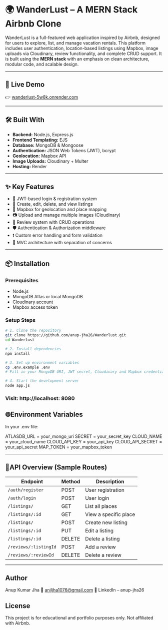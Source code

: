 # 🌍 WanderLust – A MERN Stack Airbnb Clone

WanderLust is a full-featured web application inspired by Airbnb, designed for users to explore, list, and manage vacation rentals. 
This platform includes user authentication, location-based listings using Mapbox, image uploads via Cloudinary, review functionality, and complete CRUD support. 
It is built using the **MERN stack** with an emphasis on clean architecture, modular code, and scalable design.

---

## 🚀 Live Demo

👉 [wanderlust-5w8k.onrender.com](https://wanderlust-5w8k.onrender.com)

---

## 🛠️ Built With

- **Backend:** Node.js, Express.js
- **Frontend Templating:** EJS
- **Database:** MongoDB & Mongoose
- **Authentication:** JSON Web Tokens (JWT), bcrypt
- **Geolocation:** Mapbox API
- **Image Uploads:** Cloudinary + Multer
- **Hosting:** Render

---

## ✨ Key Features

- 🔐 JWT-based login & registration system
- 🏡 Create, edit, delete, and view listings
- 📍 Mapbox for geolocation and place mapping
- 📷 Upload and manage multiple images (Cloudinary)
- 💬 Review system with CRUD operations
- 🛡️ Authentication & Authorization middleware
- ❗ Custom error handling and form validation
- 📁 MVC architecture with separation of concerns

---

## 📦 Installation

### Prerequisites

- Node.js
- MongoDB Atlas or local MongoDB
- Cloudinary account
- Mapbox access token

### Setup Steps

```bash
# 1. Clone the repository
git clone https://github.com/anup-jha26/Wanderlust.git
cd Wanderlust

# 2. Install dependencies
npm install

# 3. Set up environment variables
cp .env.example .env
# Fill in your MongoDB URI, JWT secret, Cloudinary and Mapbox credentials

# 4. Start the development server
node app.js
```
### Visit: http://localhost: 8080

## 🌐Environment Variables
In your .env file:

ATLASDB_URL = your_mongo_uri
SECRET = your_secret_key
CLOUD_NAME = your_cloud_name
CLOUD_API_KEY = your_api_key
CLOUD_API_SECRET = your_api_secret
MAP_TOKEN = your_mapbox_token

---

## 🧪API Overview (Sample Routes)

| Endpoint              | Method | Description           |
| --------------------- | ------ | --------------------- |
| `/auth/register`      | POST   | User registration     |
| `/auth/login`         | POST   | User login            |
| `/listings/`          | GET    | List all places       |
| `/listings/:id`       | GET    | View a specific place |
| `/listings/`          | POST   | Create new listing    |
| `/listings/:id`       | PUT    | Edit a listing        |
| `/listings/:id`       | DELETE | Delete a listing      |
| `/reviews/:listingId` | POST   | Add a review          |
| `/reviews/:reviewId`  | DELETE | Delete a review       |

---

## Author
Anup Kumar Jha
📧 aniljha1076@gmail.com
🔗 LinkedIn – anup-jha26

## License
This project is for educational and portfolio purposes only.
Not affiliated with Airbnb.
